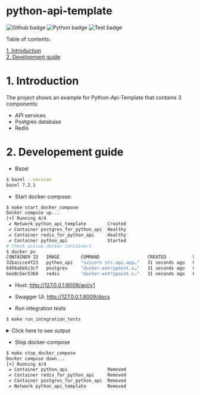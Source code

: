 python-api-template
===

![Github badge](https://badgen.net/badge/icon/github?icon=github&label)
![Python badge](https://badgen.net/pypi/python/black)
![Test badge](https://badgen.net/badge/test%20coverage/100%25/green)

Table of contents:

[1. Introduction](#1-introduction)<br>
[2. Development guide](#2-developement-guide)<br>

# 1. Introduction
The project shows an example for Python-Api-Template that contains 3 components:
- API services
- Postgres database
- Redis

# 2. Developement guide
- Bazel
```bash
$ bazel --version
bazel 7.2.1
```
- Start docker-compose:
```bash
$ make start_docker_compose
Docker compose up...
[+] Running 4/4
 ✔ Network python_api_template        Created                                                                                                    0.1s 
 ✔ Container postgres_for_python_api  Healthy                                                                                                   10.9s 
 ✔ Container redis_for_python_api     Healthy                                                                                                   10.9s 
 ✔ Container python_api               Started                                                                                                   11.0s
# Check active docker containers
$ docker ps
CONTAINER ID   IMAGE        COMMAND                  CREATED          STATUS                      PORTS                      NAMES
32baccce4f23   python_api   "uvicorn src.api.app…"   31 seconds ago   Up 20 seconds (unhealthy)   127.0.0.1:8009->8009/tcp   python_api
6456abb5c3cf   postgres     "docker-entrypoint.s…"   31 seconds ago   Up 30 seconds (healthy)     127.0.0.1:5432->5432/tcp   postgres_for_python_api
bea8c5ec53b9   redis        "docker-entrypoint.s…"   31 seconds ago   Up 30 seconds (healthy)     127.0.0.1:6379->6379/tcp   redis_for_python_api
```

- Host: http://127.0.0.1:8009/api/v1
- Swagger UI: http://127.0.0.1:8009/docs

- Run integration tests
```bash
$ make run_integration_tests
```

<details>
<summary>Click here to see output</summary>

```bash
► Start integration tests...
 connected 
-----------
         1
(1 row)

OK
Redis: count keys=0
⇨ Test api_health_check
__Passed__: actual={"message":"200 OK"} == expected={"message":"200 OK"}
⇨ Test empty user_list
__Passed__: actual={"total":0,"count":0,"users":[]} == expected={"total":0,"count":0,"users":[]}
⇨ Test create_user
__Passed__: actual={"message":"created"} == expected={"message":"created"}
__Passed__: actual={"message":"created"} == expected={"message":"created"}
__Passed__: actual={"message":"created"} == expected={"message":"created"}
__Passed__: actual=3 == expected=3
⇨ Test user_login
__Passed__: actual=bearer == expected=bearer
__Passed__: actual={"error":"Incorrect username or password"} == expected={"error":"Incorrect username or password"}
⇨ Test update_user
__Passed__: actual={"message":"updated"} == expected={"message":"updated"}
__Passed__: actual=3 == expected=3
⇨ Test update_username
__Passed__: actual={"detail":[{"type":"missing","loc":["body","password"],"msg":"Field required","input":{"username":"f8"}}]} == expected={"detail":[{"type":"missing","loc":["body","password"],"msg":"Field required","input":{"username":"f8"}}]}
⇨ Test update_user failed
__Passed__: actual={"error":"Invalid credentials"} == expected={"error":"Invalid credentials"}
⇨ Test delete_user
__Passed__: actual={"message":"deleted"} == expected={"message":"deleted"}
__Passed__: actual=2 == expected=2
⇨ Test get_user
__Passed__: actual=$2b$12$eeeeeeeeeeeeeeeeeeeeeedJLEz7e/.bs.BVKXsxbOT1ORiO5/EAe == expected=$2b$12$eeeeeeeeeeeeeeeeeeeeeedJLEz7e/.bs.BVKXsxbOT1ORiO5/EAe
⇨ Test get_user by invalid credentials
__Passed__: actual={"error":"Invalid credentials"} == expected={"error":"Invalid credentials"}
► Done integration test!
```
</details>

- Stop docker-compose
```bash
$ make stop_docker_compose
Docker compose down...
[+] Running 4/4
 ✔ Container python_api               Removed                                                                                                    0.6s 
 ✔ Container redis_for_python_api     Removed                                                                                                    0.2s 
 ✔ Container postgres_for_python_api  Removed                                                                                                    0.2s 
 ✔ Network python_api_template        Removed                                                                                                    0.1s 
```
